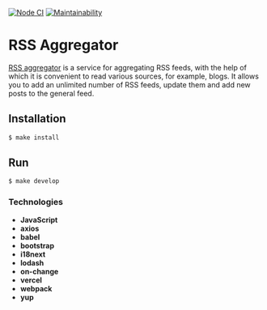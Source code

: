 [![Node CI](https://github.com/Bonamente/frontend-project-lvl3/workflows/Node%20CI/badge.svg)](https://github.com/Bonamente/frontend-project-lvl3/actions)
[![Maintainability](https://api.codeclimate.com/v1/badges/18af3312ddf9d9c0fc9d/maintainability)](https://codeclimate.com/github/Bonamente/frontend-project-lvl3/maintainability)

# RSS Aggregator 

<a href="https://frontend-project-lvl3-n5tbs3vae-bonamente.vercel.app" target="_blank" rel="noopener noreferrer">RSS aggregator</a> is a service for aggregating RSS feeds, with the help of which it is convenient to read various sources, for example, blogs. It allows you to add an unlimited number of RSS feeds, update them and add new posts to the general feed.

## Installation

```sh
$ make install
```

## Run

```sh
$ make develop
```
### Technologies

- **JavaScript**
- **axios**
- **babel**
- **bootstrap**
- **i18next**
- **lodash**
- **on-change**
- **vercel**
- **webpack**
- **yup**
